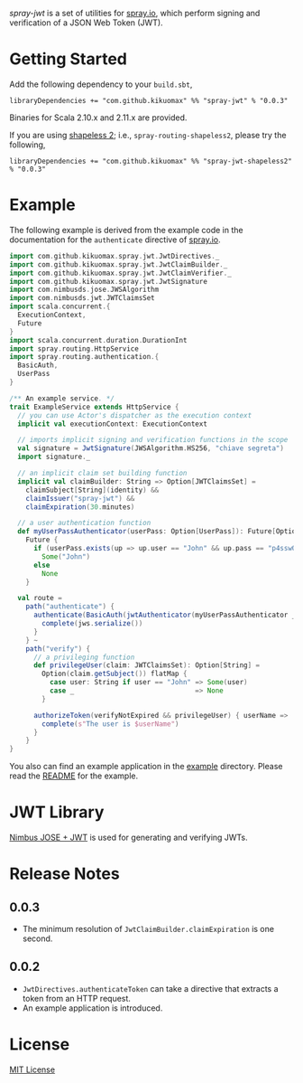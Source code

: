*spray-jwt* is a set of utilities for [spray.io](http://spray.io), which perform signing and verification of a JSON Web Token (JWT).

Getting Started
===============

Add the following dependency to your `build.sbt`,

```
libraryDependencies += "com.github.kikuomax" %% "spray-jwt" % "0.0.3"
```

Binaries for Scala 2.10.x and 2.11.x are provided.

If you are using [shapeless 2](https://github.com/milessabin/shapeless); i.e., `spray-routing-shapeless2`, please try the following,

```
libraryDependencies += "com.github.kikuomax" %% "spray-jwt-shapeless2" % "0.0.3"
```

Example
=======

The following example is derived from the example code in the documentation for the `authenticate` directive of [spray.io](http://spray.io).

```scala
import com.github.kikuomax.spray.jwt.JwtDirectives._
import com.github.kikuomax.spray.jwt.JwtClaimBuilder._
import com.github.kikuomax.spray.jwt.JwtClaimVerifier._
import com.github.kikuomax.spray.jwt.JwtSignature
import com.nimbusds.jose.JWSAlgorithm
import com.nimbusds.jwt.JWTClaimsSet
import scala.concurrent.{
  ExecutionContext,
  Future
}
import scala.concurrent.duration.DurationInt
import spray.routing.HttpService
import spray.routing.authentication.{
  BasicAuth,
  UserPass
}

/** An example service. */
trait ExampleService extends HttpService {
  // you can use Actor's dispatcher as the execution context
  implicit val executionContext: ExecutionContext

  // imports implicit signing and verification functions in the scope
  val signature = JwtSignature(JWSAlgorithm.HS256, "chiave segreta")
  import signature._

  // an implicit claim set building function
  implicit val claimBuilder: String => Option[JWTClaimsSet] =
    claimSubject[String](identity) &&
    claimIssuer("spray-jwt") &&
    claimExpiration(30.minutes)

  // a user authentication function
  def myUserPassAuthenticator(userPass: Option[UserPass]): Future[Option[String]] =
    Future {
      if (userPass.exists(up => up.user == "John" && up.pass == "p4ssw0rd"))
        Some("John")
      else
        None
    }

  val route =
    path("authenticate") {
      authenticate(BasicAuth(jwtAuthenticator(myUserPassAuthenticator _), "secure site")) { jws =>
        complete(jws.serialize())
      }
    } ~
    path("verify") {
      // a privileging function
      def privilegeUser(claim: JWTClaimsSet): Option[String] =
        Option(claim.getSubject()) flatMap {
          case user: String if user == "John" => Some(user)
          case _                              => None
        }

      authorizeToken(verifyNotExpired && privilegeUser) { userName =>
        complete(s"The user is $userName")
      }
    }
}
```

You also can find an example application in the [example](/example) directory.
Please read the [README](/example/README.md) for the example.

JWT Library
===========

[Nimbus JOSE + JWT](http://connect2id.com/products/nimbus-jose-jwt) is used for generating and verifying JWTs.

Release Notes
=============

0.0.3
-----

 - The minimum resolution of `JwtClaimBuilder.claimExpiration` is one second.

0.0.2
-----

 - `JwtDirectives.authenticateToken` can take a directive that extracts a token from an HTTP request.
 - An example application is introduced.

License
=======

[MIT License](http://opensource.org/licenses/MIT)
